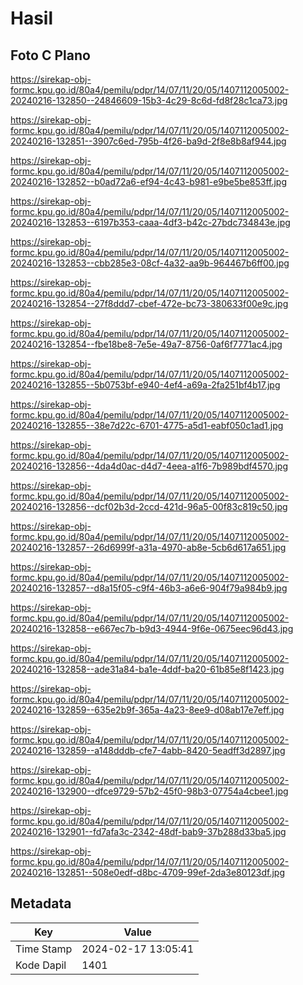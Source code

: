 # Hasil

## Foto C Plano

https://sirekap-obj-formc.kpu.go.id/80a4/pemilu/pdpr/14/07/11/20/05/1407112005002-20240216-132850--24846609-15b3-4c29-8c6d-fd8f28c1ca73.jpg

https://sirekap-obj-formc.kpu.go.id/80a4/pemilu/pdpr/14/07/11/20/05/1407112005002-20240216-132851--3907c6ed-795b-4f26-ba9d-2f8e8b8af944.jpg

https://sirekap-obj-formc.kpu.go.id/80a4/pemilu/pdpr/14/07/11/20/05/1407112005002-20240216-132852--b0ad72a6-ef94-4c43-b981-e9be5be853ff.jpg

https://sirekap-obj-formc.kpu.go.id/80a4/pemilu/pdpr/14/07/11/20/05/1407112005002-20240216-132853--6197b353-caaa-4df3-b42c-27bdc734843e.jpg

https://sirekap-obj-formc.kpu.go.id/80a4/pemilu/pdpr/14/07/11/20/05/1407112005002-20240216-132853--cbb285e3-08cf-4a32-aa9b-964467b6ff00.jpg

https://sirekap-obj-formc.kpu.go.id/80a4/pemilu/pdpr/14/07/11/20/05/1407112005002-20240216-132854--27f8ddd7-cbef-472e-bc73-380633f00e9c.jpg

https://sirekap-obj-formc.kpu.go.id/80a4/pemilu/pdpr/14/07/11/20/05/1407112005002-20240216-132854--fbe18be8-7e5e-49a7-8756-0af6f7771ac4.jpg

https://sirekap-obj-formc.kpu.go.id/80a4/pemilu/pdpr/14/07/11/20/05/1407112005002-20240216-132855--5b0753bf-e940-4ef4-a69a-2fa251bf4b17.jpg

https://sirekap-obj-formc.kpu.go.id/80a4/pemilu/pdpr/14/07/11/20/05/1407112005002-20240216-132855--38e7d22c-6701-4775-a5d1-eabf050c1ad1.jpg

https://sirekap-obj-formc.kpu.go.id/80a4/pemilu/pdpr/14/07/11/20/05/1407112005002-20240216-132856--4da4d0ac-d4d7-4eea-a1f6-7b989bdf4570.jpg

https://sirekap-obj-formc.kpu.go.id/80a4/pemilu/pdpr/14/07/11/20/05/1407112005002-20240216-132856--dcf02b3d-2ccd-421d-96a5-00f83c819c50.jpg

https://sirekap-obj-formc.kpu.go.id/80a4/pemilu/pdpr/14/07/11/20/05/1407112005002-20240216-132857--26d6999f-a31a-4970-ab8e-5cb6d617a651.jpg

https://sirekap-obj-formc.kpu.go.id/80a4/pemilu/pdpr/14/07/11/20/05/1407112005002-20240216-132857--d8a15f05-c9f4-46b3-a6e6-904f79a984b9.jpg

https://sirekap-obj-formc.kpu.go.id/80a4/pemilu/pdpr/14/07/11/20/05/1407112005002-20240216-132858--e667ec7b-b9d3-4944-9f6e-0675eec96d43.jpg

https://sirekap-obj-formc.kpu.go.id/80a4/pemilu/pdpr/14/07/11/20/05/1407112005002-20240216-132858--ade31a84-ba1e-4ddf-ba20-61b85e8f1423.jpg

https://sirekap-obj-formc.kpu.go.id/80a4/pemilu/pdpr/14/07/11/20/05/1407112005002-20240216-132859--635e2b9f-365a-4a23-8ee9-d08ab17e7eff.jpg

https://sirekap-obj-formc.kpu.go.id/80a4/pemilu/pdpr/14/07/11/20/05/1407112005002-20240216-132859--a148dddb-cfe7-4abb-8420-5eadff3d2897.jpg

https://sirekap-obj-formc.kpu.go.id/80a4/pemilu/pdpr/14/07/11/20/05/1407112005002-20240216-132900--dfce9729-57b2-45f0-98b3-07754a4cbee1.jpg

https://sirekap-obj-formc.kpu.go.id/80a4/pemilu/pdpr/14/07/11/20/05/1407112005002-20240216-132901--fd7afa3c-2342-48df-bab9-37b288d33ba5.jpg

https://sirekap-obj-formc.kpu.go.id/80a4/pemilu/pdpr/14/07/11/20/05/1407112005002-20240216-132851--508e0edf-d8bc-4709-99ef-2da3e80123df.jpg


## Metadata

| Key        | Value               |
| ---------- | ------------------- |
| Time Stamp | 2024-02-17 13:05:41 |
| Kode Dapil | 1401                |



